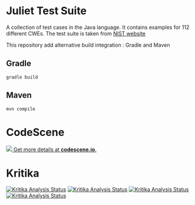 # Juliet Test Suite

A collection of test cases in the Java language. It contains examples for 112 different CWEs. 
The test suite is taken from [NIST website](https://samate.nist.gov/SRD/testsuite.php)

This repository add alternative build integration : Gradle and Maven

## Gradle

```
gradle build
```

## Maven

```
mvn compile
```
# CodeScene
[![](https://codescene.io/projects/5745/status.svg) Get more details at **codescene.io**.](https://codescene.io/projects/5745/jobs/latest-successful/results)


# Kritika
[![Kritika Analysis Status](https://kritika.io/users/duong17020661/repos/4551184825185259/heads/master/status.svg)](https://kritika.io/users/duong17020661/repos/4551184825185259/heads/master/)
[![Kritika Analysis Status](https://kritika.io/users/duong17020661/repos/4551184825185259/heads/master/status.svg?type=coverage)](https://kritika.io/users/duong17020661/repos/4551184825185259/heads/master/)
[![Kritika Analysis Status](https://kritika.io/users/duong17020661/repos/4551184825185259/heads/master/status.svg?type=deps)](https://kritika.io/users/duong17020661/repos/4551184825185259/heads/master/)
[![Kritika Analysis Status](https://kritika.io/users/duong17020661/repos/4551184825185259/heads/master/status.svg?type=score%2Bcoverage%2Bdeps)](https://kritika.io/users/duong17020661/repos/4551184825185259/heads/master/)
